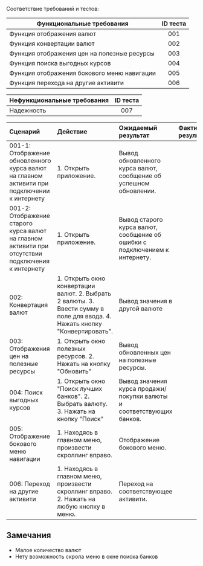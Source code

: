 Соответствие требований и тестов:

| Функциональные требования                | ID теста |
| ---------------------------------------- | :------: |
| Функция отображения валют |    001    |
| Функция конвертации валют |    002    |
| Функция отображения цен на полезные ресурсы |    003    |
| Функция поиска выгодных курсов |   004    |
| Функция отображения бокового меню навигации |    005    |
| Функция перехода на другие активити |    006    |


| Нефункциональные требования                | ID теста |
| ---------------------------------------- | :------: |
| Надежность |    007    |

|Cценарий|Действие|Ожидаемый результат|Фактический результат| Оценка|
|:---|:---|:---|:---|:---|
|001-1: Отображение обновленного курса валют на главном активити при подключении к интернету | 1. Открыть приложение. | Вывод обновленного курса валют, сообщение об успешном обновлении. | | |
|001-2: Отображение старого курса валют на главном активити при отсутствии подключения к интернету | 1. Открыть приложение. | Вывод старого курса валют, сообщение об ошибки с подключением к интернету. | | |
|002: Конвертация валют | 1. Открыть окно конвертации валют. 2. Выбрать 2 валюты. 3. Ввести сумму в поле для ввода. 4. Нажать кнопку "Конвертировать". | Вывод значения в другой валюте | | |
|003: Отображения цен на полезные ресурсы | 1. Открыть окно полезных ресурсов. 2. Нажать на кнопку "Обновить" | Вывод обновленных цен на полезные ресурсы. | | |
|004: Поиск выгодных курсов | 1. Открыть окно "Поиск лучших банков". 2. Выбрать валюту. 3. Нажать на кнопку "Поиск"  | Вывод значения курса продажи/покупки валюты и соответствующих банков.| | |
|005: Отображение бокового меню навигации | 1. Находясь в главном меню, произвести скроллинг вправо. | Отображение бокового меню. | | |
|006: Переход на другие активити | 1. Находясь в главном меню, произвести скроллинг вправо. 2. Нажать на любую кнопку в меню. | Переход на соответствующее активити. | | |

## Замечания
* Малое количество валют
* Нету возможность скрола меню в окне поиска банков
